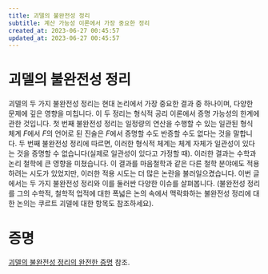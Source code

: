 ```yaml
---
title: 괴델의 불완전성 정리
subtitle: 계산 가능성 이론에서 가장 중요한 정리
created_at: 2023-06-27 00:45:57
updated_at: 2023-06-27 00:45:57
---
```

# 괴델의 불완전성 정리

괴델의 두 가지 불완전성 정리는 현대 논리에서 가장 중요한 결과 중 하나이며, 다양한 문제에 깊은 영향을 미칩니다. 이 두 정리는 형식적 공리 이론에서 증명 가능성의 한계에 관한 것입니다. 첫 번째 불완전성 정리는 일정량의 연산을 수행할 수 있는 일관된 형식 체계 $F$에서 $F$의 언어로 된 진술은 $F$에서 증명할 수도 반증할 수도 없다는 것을 말합니다. 두 번째 불완전성 정리에 따르면, 이러한 형식적 체계는 체계 자체가 일관성이 있다는 것을 증명할 수 없습니다(실제로 일관성이 있다고 가정할 때). 이러한 결과는 수학과 논리 철학에 큰 영향을 미쳤습니다. 이 결과를 마음철학과 같은 다른 철학 분야에도 적용하려는 시도가 있었지만, 이러한 적용 시도는 더 많은 논란을 불러일으켰습니다. 이번 글에서는 두 가지 불완전성 정리와 이를 둘러싼 다양한 이슈를 살펴봅니다. (불완전성 정리를 그의 수학적, 철학적 업적에 대한 폭넓은 논의 속에서 맥락화하는 불완전성 정리에 대한 논의는 쿠르트 괴델에 대한 항목도 참조하세요).

# 증명

[괴델의 불완전성 정리의 완전한 증명](/ko/proofs_of_godel_incompleteness_theorems/) 참조.
